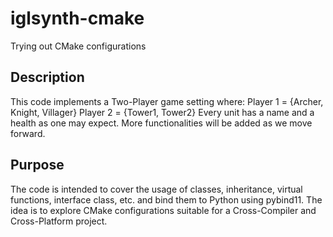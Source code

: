 # iglsynth-cmake
Trying out CMake configurations

## Description
This code implements a Two-Player game setting where:
Player 1 = {Archer, Knight, Villager}
Player 2 = {Tower1, Tower2}
Every unit has a name and a health as one may expect. More functionalities will be added as we move forward.

## Purpose
The code is intended to cover the usage of classes, inheritance, virtual functions, interface class, etc. and
bind them to Python using pybind11. The idea is to explore CMake configurations suitable for a Cross-Compiler and
Cross-Platform project.
